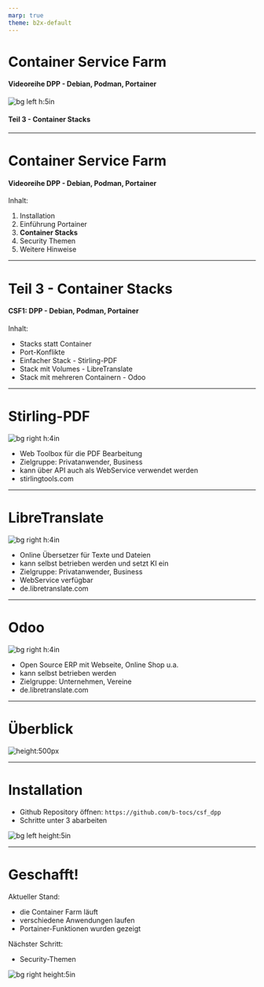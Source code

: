 ```yaml
---
marp: true
theme: b2x-default
---
```


# Container Service Farm
#### Videoreihe DPP - Debian, Podman, Portainer 

![bg left h:5in](res/csf_pdd_green.gif)

#### Teil 3 - Container Stacks

---
# Container Service Farm
#### Videoreihe DPP - Debian, Podman, Portainer 
Inhalt:
1. Installation
2. Einführung Portainer
3. **Container Stacks**
4. Security Themen
5. Weitere Hinweise

---
# Teil 3 - Container Stacks
#### CSF1: DPP - Debian, Podman, Portainer  


Inhalt:
- Stacks statt Container
- Port-Konflikte
- Einfacher Stack - Stirling-PDF
- Stack mit Volumes - LibreTranslate
- Stack mit mehreren Containern - Odoo

---
# Stirling-PDF
![bg right h:4in ](res/stirling_ui.gif)

- Web Toolbox für die PDF Bearbeitung
- Zielgruppe: Privatanwender, Business
- kann über API auch als WebService verwendet werden
- stirlingtools.com 

---
# LibreTranslate
![bg right h:4in ](res/libre_ui.gif)

- Online Übersetzer für Texte und Dateien
- kann selbst betrieben werden und setzt KI ein
- Zielgruppe: Privatanwender, Business
- WebService verfügbar
- de.libretranslate.com

---
# Odoo
![bg right h:4in ](res/odoo_shop.gif)

- Open Source ERP mit Webseite, Online Shop u.a.
- kann selbst betrieben werden 
- Zielgruppe: Unternehmen, Vereine
- de.libretranslate.com

---
# Überblick
![height:500px ](res/mermaid-diagram.png)


---
# Installation

- Github Repository öffnen: `https://github.com/b-tocs/csf_dpp`
- Schritte unter 3 abarbeiten

![bg left height:5in](res/github_repo.gif)

---
# Geschafft!

Aktueller Stand:
- die Container Farm läuft
- verschiedene Anwendungen laufen
- Portainer-Funktionen wurden gezeigt

Nächster Schritt:
- Security-Themen


![bg right height:5in](res/csf_pdd_green.gif)